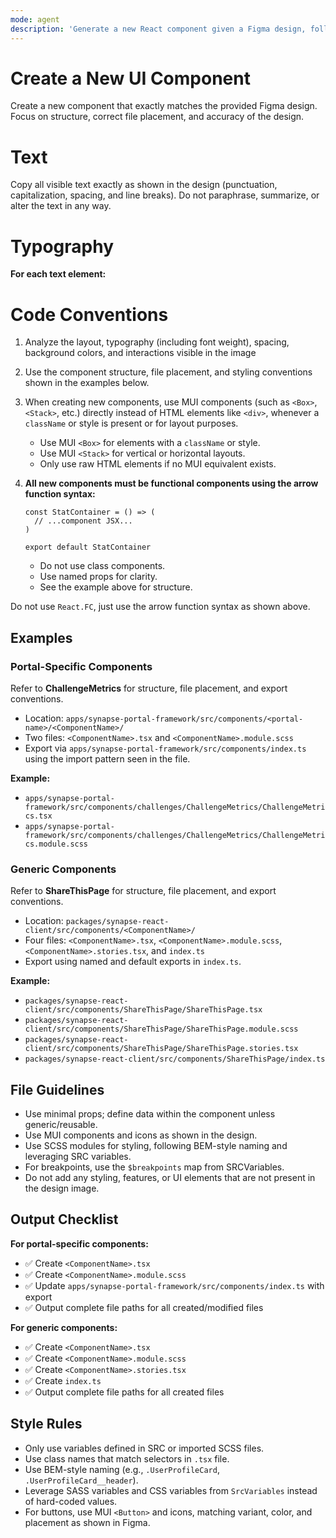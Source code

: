 ```yaml
---
mode: agent
description: 'Generate a new React component given a Figma design, following Synapse code conventions.'
---
```


# Create a New UI Component

Create a new component that exactly matches the provided Figma design.
Focus on structure, correct file placement, and accuracy of the design.

# Text

Copy all visible text exactly as shown in the design (punctuation, capitalization, spacing, and line breaks).
Do not paraphrase, summarize, or alter the text in any way.

# Typography

**For each text element:**

# Code Conventions

1. Analyze the layout, typography (including font weight), spacing, background colors, and interactions visible in the image
2. Use the component structure, file placement, and styling conventions shown in the examples below.
3. When creating new components, use MUI components (such as `<Box>`, `<Stack>`, etc.) directly instead of HTML elements like `<div>`, whenever a `className` or style is present or for layout purposes.
   - Use MUI `<Box>` for elements with a `className` or style.
   - Use MUI `<Stack>` for vertical or horizontal layouts.
   - Only use raw HTML elements if no MUI equivalent exists.
4. **All new components must be functional components using the arrow function syntax:**

   ```tsx
   const StatContainer = () => (
   	 // ...component JSX...
   )

   export default StatContainer
   ```

   - Do not use class components.
   - Use named props for clarity.
   - See the example above for structure.

Do not use `React.FC`, just use the arrow function syntax as shown above.

## Examples

### Portal-Specific Components

Refer to **ChallengeMetrics** for structure, file placement, and export conventions.

- Location: `apps/synapse-portal-framework/src/components/<portal-name>/<ComponentName>/`
- Two files: `<ComponentName>.tsx` and `<ComponentName>.module.scss`
- Export via `apps/synapse-portal-framework/src/components/index.ts` using the import pattern seen in the file.

**Example:**

- `apps/synapse-portal-framework/src/components/challenges/ChallengeMetrics/ChallengeMetrics.tsx`
- `apps/synapse-portal-framework/src/components/challenges/ChallengeMetrics/ChallengeMetrics.module.scss`

### Generic Components

Refer to **ShareThisPage** for structure, file placement, and export conventions.

- Location: `packages/synapse-react-client/src/components/<ComponentName>/`
- Four files: `<ComponentName>.tsx`, `<ComponentName>.module.scss`, `<ComponentName>.stories.tsx`, and `index.ts`
- Export using named and default exports in `index.ts`.

**Example:**

- `packages/synapse-react-client/src/components/ShareThisPage/ShareThisPage.tsx`
- `packages/synapse-react-client/src/components/ShareThisPage/ShareThisPage.module.scss`
- `packages/synapse-react-client/src/components/ShareThisPage/ShareThisPage.stories.tsx`
- `packages/synapse-react-client/src/components/ShareThisPage/index.ts`

## File Guidelines

- Use minimal props; define data within the component unless generic/reusable.
- Use MUI components and icons as shown in the design.
- Use SCSS modules for styling, following BEM-style naming and leveraging SRC variables.
- For breakpoints, use the `$breakpoints` map from SRCVariables.
- Do not add any styling, features, or UI elements that are not present in the design image.

## Output Checklist

**For portal-specific components:**

- ✅ Create `<ComponentName>.tsx`
- ✅ Create `<ComponentName>.module.scss`
- ✅ Update `apps/synapse-portal-framework/src/components/index.ts` with export
- ✅ Output complete file paths for all created/modified files

**For generic components:**

- ✅ Create `<ComponentName>.tsx`
- ✅ Create `<ComponentName>.module.scss`
- ✅ Create `<ComponentName>.stories.tsx`
- ✅ Create `index.ts`
- ✅ Output complete file paths for all created files

## Style Rules

- Only use variables defined in SRC or imported SCSS files.
- Use class names that match selectors in `.tsx` file.
- Use BEM-style naming (e.g., `.UserProfileCard`, `.UserProfileCard__header`).
- Leverage SASS variables and CSS variables from `SrcVariables` instead of hard-coded values.
- For buttons, use MUI `<Button>` and icons, matching variant, color, and placement as shown in Figma.
